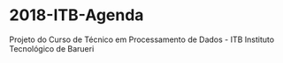 # 2018-ITB-Agenda

Projeto do Curso de Técnico em Processamento de Dados - ITB Instituto Tecnológico de Barueri 
